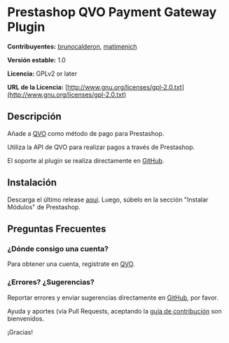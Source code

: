 # Prestashop QVO Payment Gateway Plugin
**Contribuyentes:** [brunocalderon](https://github.com/brunocalderon), [matimenich](https://github.com/matimenich)

**Versión estable:** 1.0

**Licencia:** GPLv2 or later

**URL de la Licencia:** [http://www.gnu.org/licenses/gpl-2.0.txt](http://www.gnu.org/licenses/gpl-2.0.txt)


## Descripción
Añade a [QVO](https://qvo.cl) como método de pago para Prestashop.

Utiliza la API de QVO para realizar pagos a través de Prestashop.

El soporte al plugin se realiza directamente en [GitHub](https://github.com/qvo-team/qvo-prestashop-webpay-plus/issues).


## Instalación
Descarga el último release [aquí](https://github.com/qvo-team/qvo-prestashop-webpay-plus/releases/latest). Luego, súbelo en la sección "Instalar Módulos" de Prestashop.

## Preguntas Frecuentes

### ¿Dónde consigo una cuenta?
Para obtener una cuenta, regístrate en [QVO](https://qvo.cl).

### ¿Errores? ¿Sugerencias?
Reportar errores y enviar sugerencias directamente en [GitHub](https://github.com/qvo-team/qvo-prestashop-webpay-plus/issues), por favor.

Ayuda y aportes (vía Pull Requests, aceptando la [guía de contribución](https://github.com/qvo-team/qvo-prestashop-webpay-plus/blob/master/CONTRIBUTING.md) son bienvenidos.

¡Gracias!
